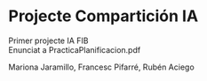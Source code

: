 # Projecte Compartición IA

Primer projecte IA FIB\
Enunciat a PracticaPlanificacion.pdf

Mariona Jaramillo, Francesc Pifarré, Rubén Aciego
